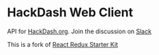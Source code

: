 HackDash Web Client
=======================

API for [HackDash.org](https://hackdash.org).
Join the discussion on [Slack](http://hackdash-slack.herokuapp.com/)

This is a fork of [React Redux Starter Kit](https://github.com/davezuko/react-redux-starter-kit)
